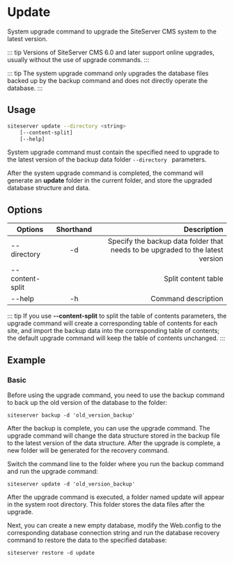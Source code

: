 # Update

System upgrade command to upgrade the SiteServer CMS system to the latest version.

::: tip
Versions of SiteServer CMS 6.0 and later support online upgrades, usually without the use of upgrade commands.
:::

::: tip
The system upgrade command only upgrades the database files backed up by the backup command and does not directly operate the database.
:::

## Usage

```sh
siteserver update --directory <string>
    [--content-split]
    [--help]
```

System upgrade command must contain the specified need to upgrade to the latest version of the backup data folder `--directory ` parameters.

After the system upgrade command is completed, the command will generate an **update** folder in the current folder, and store the upgraded database structure and data.

## Options

| Options          | Shorthand |                                   Description |
| ------------- | :--: | -------------------------------------: |
| --directory   |  -d  | Specify the backup data folder that needs to be upgraded to the latest version              |
| --content-split |    | Split content table |
| --help        |  -h  | Command description |

::: tip
If you use **--content-split** to split the table of contents parameters, the upgrade command will create a corresponding table of contents for each site, and import the backup data into the corresponding table of contents; the default upgrade command will keep the table of contents unchanged.
:::

## Example

### Basic

Before using the upgrade command, you need to use the backup command to back up the old version of the database to the folder:

`
siteserver backup -d 'old_version_backup'
`

After the backup is complete, you can use the upgrade command. The upgrade command will change the data structure stored in the backup file to the latest version of the data structure. After the upgrade is complete, a new folder will be generated for the recovery command.

Switch the command line to the folder where you run the backup command and run the upgrade command:

`
siteserver update -d 'old_version_backup'
`

After the upgrade command is executed, a folder named update will appear in the system root directory. This folder stores the data files after the upgrade.

Next, you can create a new empty database, modify the Web.config to the corresponding database connection string and run the database recovery command to restore the data to the specified database:

`
siteserver restore -d update
`